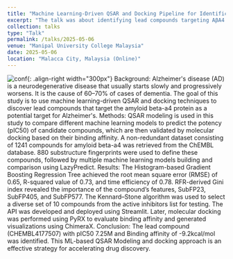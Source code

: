 ```yaml
---
title: "Machine Learning-Driven QSAR and Docking Pipeline for Identification of Amyloid Beta-A4 Inhibitors in Alzheimer’s Disease"
excerpt: "The talk was about identifying lead compounds targeting AβA4 for Alzheimers using QSAR Modeling and molecular docking."
collection: talks
type: "Talk"
permalink: /talks/2025-05-06
venue: "Manipal University College Malaysia"
date: 2025-05-06
location: "Malacca City, Malaysia (Online)"
---
```

![conf](/sohith/images/conference_RIBCCS.jpg){: .align-right width="300px"}
Background: Alzheimer's disease (AD) is a neurodegenerative disease that usually starts slowly and progressively worsens. It is the cause of 60–70% of cases of dementia. The goal of this study is to use machine learning-driven QSAR and docking techniques to discover lead compounds that target the amyloid beta-a4 protein as a potential target for Alzheimer's. Methods: QSAR modeling is used in this study to compare different machine learning models to predict the potency (pIC50) of candidate compounds, which are then validated by molecular docking based on their binding affinity.  A non-redundant dataset consisting of 1241 compounds for amyloid beta-a4 was retrieved from the ChEMBL database. 880 substructure fingerprints were used to define these compounds, followed by multiple machine learning models building and comparison using LazyPredict. Results: The Histogram-based Gradient Boosting Regression Tree achieved the root mean square error (RMSE) of 0.65, R-squared value of 0.73, and time efficiency of 0.78. RFR-derived Gini index revealed the importance of the compound’s features, SubFP23, SubFP405, and SubFP577. The Kennard–Stone algorithm was used to select a diverse set of 10 compounds from the active inhibitors list for testing. The API was developed and deployed using Streamlit. Later, molecular docking was performed using PyRX to evaluate binding affinity and generated visualizations using ChimeraX. Conclusion: The lead compound (CHEMBL4177507) with pIC50 7.25M and Binding affinity of -9.2kcal/mol was identified. This ML-based QSAR Modeling and docking approach is an effective strategy for accelerating drug discovery. 


